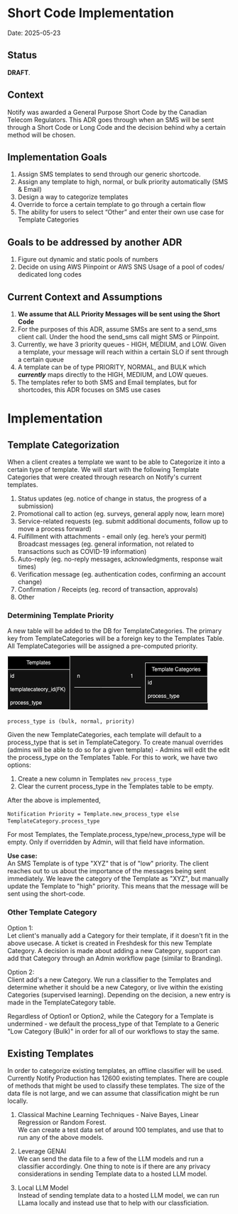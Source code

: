 # Short Code Implementation

Date: 2025-05-23

## Status

**DRAFT**.

## Context

Notify was awarded a General Purpose Short Code by the Canadian Telecom Regulators. This ADR goes through when an SMS will be sent through a Short Code or Long Code and the decision behind why a certain method will be chosen.

## Implementation Goals
1. Assign SMS templates to send through our generic shortcode.
1. Assign any template to high, normal, or bulk priority automatically (SMS & Email)
1. Design a way to categorize templates
1. Override to force a certain template to go through a certain flow
1. The ability for users to select “Other” and enter their own use case for Template Categories

## Goals to be addressed by another ADR
1. Figure out dynamic and static pools of numbers
1. Decide on using AWS Piinpoint or AWS SNS
Usage of a pool of codes/ dedicated long codes

## Current Context and Assumptions

1. **We assume that ALL Priority Messages will be sent using the Short Code**
1. For the purposes of this ADR, assume SMSs are sent to a send_sms client call. Under the hood the send_sms call might SMS or Piinpoint.
1. Currently, we have 3 priority queues - HIGH, MEDIUM, and LOW. Given a template, your message will reach within a certain SLO if sent through a certain queue
1. A template can be of type PRIORITY, NORMAL, and BULK which ***currently*** maps directly to the HIGH, MEDIUM, and LOW queues. 
1. The templates refer to both SMS and Email templates, but for shortcodes, this ADR focuses on SMS use cases

# Implementation

## Template Categorization

When a client creates a template we want to be able to Categorize it into a certain type of template. We will start with the following Template Categories that were created through research on Notify's current templates.

1. Status updates (eg. notice of change in status, the progress of a submission)
1. Promotional call to action (eg. surveys, general apply now, learn more)
1. Service-related requests (eg. submit additional documents, follow up to move a process forward) 
1. Fulfillment with attachments - email only (eg. here’s your permit)
Broadcast messages (eg. general information, not related to transactions such as COVID-19 information)
1. Auto-reply (eg. no-reply messages, acknowledgments, response wait times)
1. Verification message (eg. authentication codes, confirming an account change)
1. Confirmation / Receipts (eg. record of transaction, approvals)
1. Other

### Determining Template Priority
A new table will be added to the DB for TemplateCategories. The primary key from TemplateCategories will be a foreign key to the Templates Table. All TemplateCategories will be assigned a pre-computed priority.

<!-- ![Potential ERD](https://raw.githubusercontent.com/cds-snc/notification-adr/records/diagrams/2024-05-23.scalability.short-code-implementation/ERD.jpg?raw=true "Potential ERD") -->

![Potential ERD](../records/diagrams/2024-05-23.scalability.short-code-implementation/ERD.jpg?raw=true "Potential ERD")

```
process_type is (bulk, normal, priority)
```

Given the new TemplateCategories, each template will default to a process_type that is set in TemplateCategory. To create manual overrides (admins will be able to do so for a given template) - Admins will edit the edit the process_type on the Templates Table. For this to work, we have two options:
1. Create a new column in Templates `new_process_type`
2. Clear the current process_type in the Templates table to be empty.

After the above is implemented,
```
Notification Priority = Template.new_process_type else TemplateCategory.process_type
```
For most Templates, the Template.process_type/new_process_type will be empty. Only if overridden by Admin, will that field have information.

**Use case:**  
An SMS Template is of type "XYZ" that is of "low" priority. The client reaches out to us about the importance of the messages being sent immediately. We leave the category of the Template as "XYZ", but manually update the Template to "high" priority. This means that the message will be sent using the short-code.


### Other Template Category

Option 1:  
Let client's manually add a Category for their template, if it doesn't fit in the above usecase. A ticket is created in Freshdesk for this new Template Category. A decision is made about adding a new Category, support can add that Category through an Admin workflow page (similar to Branding).

Option 2:  
Client add's a new Category. We run a classifier to the Templates and determine whether it should be a new Category, or live within the existing Categories (supervised learning). Depending on the decision, a new entry is made in the TemplateCategory table.

Regardless of Option1 or Option2, while the Category for a Template is undermined - we default the process_type of that Template to a Generic "Low Category (Bulk)" in order for all of our workflows to stay the same.

## Existing Templates

In order to categorize existing templates, an offline classifier will be used. Currently Notify Production has 12600 existing templates. There are couple of methods that might be used to classify these templates. The size of the data file is not large, and we can assume that classification might be run locally.

1. Classical Machine Learning Techniques - Naive Bayes, Linear Regression or Random Forest.  
   We can create a test data set of around 100 templates, and use that to run any of the above models.

1. Leverage GENAI  
   We can send the data file to a few of the LLM models and run a classifier accordingly. One thing to note is if there are any privacy considerations in sending Template data to a hosted LLM model. 

1. Local LLM Model  
   Instead of sending template data to a hosted LLM model, we can run LLama locally and instead use that to help with our classficiation.


